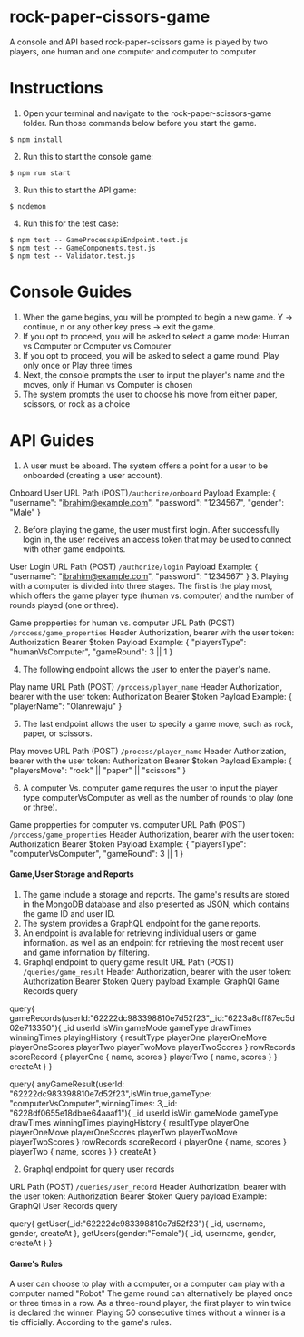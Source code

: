 # rock-paper-cissors-game
A console and API based rock-paper-scissors game is played by two players, one human and one computer and computer to computer

# Instructions
1. Open your terminal and navigate to the rock-paper-scissors-game folder. Run those commands below before you start the game. 
```
$ npm install
```
2. Run this to start the console game:
```
$ npm run start
```
3. Run this to start the API game:
```
$ nodemon
```
4. Run this for the test case:
```
$ npm test -- GameProcessApiEndpoint.test.js
$ npm test -- GameComponents.test.js
$ npm test -- Validator.test.js
```
# Console Guides
1. When the game begins, you will be prompted to begin a new game. Y -> continue,  n or any other key press -> exit the game.
2. If you opt to proceed, you will be asked to select a game mode: Human vs Computer or Computer vs Computer
3. If you opt to proceed, you will be asked to select a game round: Play only once or Play three times
4. Next, the console prompts the user to input the player's name and the moves, only if Human vs Computer is chosen
5. The system prompts the user to choose his move from either paper, scissors, or rock as a choice

# API Guides
1. A user must be aboard. The system offers a point for a user to be onboarded (creating a user account).

Onboard User URL Path (POST)`/authorize/onboard`
Payload Example:
{
  "username": "ibrahim@example.com",
  "password": "1234567",
  "gender": "Male"
}

2. Before playing the game, the user must first login. After successfully login in, the user receives an access token that may be used to connect with other game endpoints.

User Login URL Path (POST) `/authorize/login`
Payload Example:
{
  "username": "ibrahim@example.com",
  "password": "1234567"
}
3. Playing with a computer is divided into three stages. The first is the play most, which offers the game player type (human vs. computer) and the number of rounds played (one or three).

Game propperties for human vs. computer URL Path (POST) `/process/game_properties`
Header Authorization, bearer with the user token: Authorization Bearer $token
Payload Example:
{
  "playersType": "humanVsComputer",
  "gameRound": 3 || 1
}

4. The following endpoint allows the user to enter the player's name.

Play name URL Path (POST) `/process/player_name`
Header Authorization, bearer with the user token: Authorization Bearer $token
Payload Example:
{
  "playerName": "Olanrewaju"
}

5. The last endpoint allows the user to specify a game move, such as rock, paper, or scissors.

Play moves URL Path (POST) `/process/player_name`
Header Authorization, bearer with the user token: Authorization Bearer $token
Payload Example:
{
  "playersMove": "rock" || "paper" || "scissors"
}

6. A computer Vs. computer game requires the user to input the player type computerVsComputer as well as the number of rounds to play (one or three).

Game propperties for computer vs. computer URL Path (POST) `/process/game_properties`
Header Authorization, bearer with the user token: Authorization Bearer $token
Payload Example:
{
  "playersType": "computerVsComputer",
  "gameRound": 3 || 1
}

#### Game,User Storage and Reports
1. The game include a storage and reports. The game's results are stored in the MongoDB database and also presented as JSON, which contains the game ID and user ID.
2. The system provides a GraphQL endpoint for the game reports.
3. An endpoint is available for retrieving individual users or game information. as well as an endpoint for retrieving the most recent user and game information by filtering.
1. Graphql endpoint to query game result
URL Path (POST) `/queries/game_result`
Header Authorization, bearer with the user token: Authorization Bearer $token
Query payload Example:
GraphQl Game Records query

query{
    gameRecords(userId:"62222dc983398810e7d52f23",_id:"6223a8cff87ec5d02e713350"){
      _id
      userId
      isWin
      gameMode
      gameType
      drawTimes
      winningTimes
      playingHistory {
        resultType
        playerOne
        playerOneMove
        playerOneScores
        playerTwo
        playerTwoMove
        playerTwoScores
      }
      rowRecords
      scoreRecord {
        playerOne {
          name,
          scores
        }
        playerTwo {
          name,
          scores
        }
      }
      createAt
    }
  }

query{
    anyGameResult(userId: "62222dc983398810e7d52f23",isWin:true,gameType: "computerVsComputer",winningTimes: 3,_id: "6228df0655e18dbae64aaaf1"){
      _id
      userId
      isWin
      gameMode
      gameType
      drawTimes
      winningTimes
      playingHistory {
        resultType
        playerOne
        playerOneMove
        playerOneScores
        playerTwo
        playerTwoMove
        playerTwoScores
      }
      rowRecords
      scoreRecord {
        playerOne {
          name,
          scores
        }
        playerTwo {
          name,
          scores
        }
      }
      createAt
    }

2. Graphql endpoint for query user records

URL Path (POST) `/queries/user_record`
Header Authorization, bearer with the user token: Authorization Bearer $token
Query payload Example:
GraphQl User Records query

query{
    getUser(_id:"62222dc983398810e7d52f23"){
      _id,
      username,
      gender,
      createAt
    },
    getUsers(gender:"Female"){
      _id,
      username,
      gender,
      createAt
    }
  }

#### Game's Rules
A user can choose to play with a computer, or a computer can play with a computer named "Robot"
The game round can alternatively be played once or three times in a row.
As a three-round player, the first player to win twice is declared the winner.
Playing 50 consecutive times without a winner is a tie officially. According to the game's rules.
